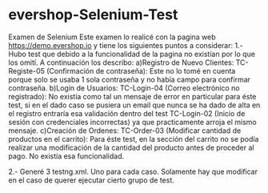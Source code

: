# evershop-Selenium-Test
Examen de Selenium
Este examen lo realicé con la pagina web https://demo.evershop.io y tiene los siguientes puntos a considerar:
1.- Hubo test que debido a la funcionalidad de la pagina no existían por lo que los omití. A continuación los describo:
a)Registro de Nuevo Clientes: 
       TC-Registe-05 (Confirmación de contraseña): Este no lo tomé en cuenta porque solo se usaba 1 sola contraseña y no había campo para confirmar contraseña.
b)Login de Usuarios: 
       TC-Login-04 (Correo electrónico no registrado): No existía como tal un mensaje de error en particular para éste test, si en el dado caso se pusiera un email que nunca se ha dado de alta en el registro entraría esa validación dentro del test TC-Login-02 (Inicio de sesión con credenciales incorrectas) ya que practicamente arroja el mismo mensaje.
c)Creación de Ordenes: 
      TC-Order-03 (Modificar cantidad de productos en el carrito): Para éste test, en la sección del carrito no se podía realizar una modificación de la cantidad del producto antes de proceder al pago. No existía esa funcionalidad.

2.- Generé 3 testng.xml. Uno para cada caso. Solamente hay que modificar en el caso de querer ejecutar cierto grupo de test.
